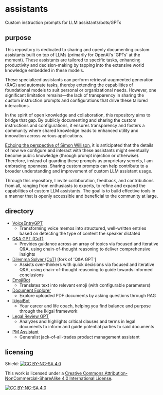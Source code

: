 # assistants
Custom instruction prompts for LLM assistants/bots/GPTs

## purpose

This repository is dedicated to sharing and openly documenting custom assistants built on top of LLMs (primarily for OpenAI's 'GPTs' at the moment). These assistants are tailored to specific tasks, enhancing productivity and decision-making by tapping into the extensive world knowledge embedded in these models.

These specialized assistants can perform retrieval-augmented generation (RAG) and automate tasks, thereby extending the capabilities of foundational models to suit personal or organizational needs. However, one significant limitation remains—the lack of transparency in sharing the custom instruction prompts and configurations that drive these tailored interactions.

In the spirit of open knowledge and collaboration, this repository aims to bridge that gap. By publicly documenting and sharing the custom instructions and configurations, it ensures transparency and fosters a community where shared knowledge leads to enhanced utility and innovation across various applications.

[Echoing the perspective of Simon Willison](https://simonwillison.net/2023/Nov/15/gpts/), it is anticipated that the details of how we configure and interact with these assistants might eventually become public knowledge (through prompt injection or otherwise). Therefore, instead of guarding these prompts as proprietary secrets, I am embracing openness. Sharing custom prompts can help contribute to a broader understanding and improvement of custom LLM assistant usage.

Through this repository, I invite collaboration, feedback, and contributions from all, ranging from enthusiasts to experts, to refine and expand the capabilities of custom LLM assistants. The goal is to build effective tools in a manner that is openly accessible and beneficial to the community at large.

## directory

- [VoiceEntryGPT](https://chatgpt.com/g/g-iLWRNBYhs-voiceentrygpt)
    - Transforming voice memos into structured, well-written entries based on detecting the type of content the speaker dictated
- [Q&A GPT (CoT)](https://chatgpt.com/g/g-RjIuXBfT9-q-a-gpt-cot)
    - Provides guidance across an array of topics via focused and iterative Q&A, using chain-of-thought reasoning to deliver comprehensive insights
- [Dilemma Solver (CoT)](https://chatgpt.com/g/g-oICjNekeF-dilemma-solver-cot) [fork of 'Q&A GPT']
    - Assists over-thinkers with quick decisions via focused and iterative Q&A, using chain-of-thought reasoning to guide towards informed conclusions
- [EmojiBot](https://chatgpt.com/g/g-lMRjCSY0T-emojibot)
    - Translates text into relevant emoji (with configurable parameters)
- [Document Explorer](https://chatgpt.com/g/g-cMTPwsi84-document-explorer)
    - Explore uploaded PDF documents by asking questions through RAG
- [IkigaiBot](https://chatgpt.com/g/g-48mAewl6P-ikigaibot)
    - Your career and life coach, helping you find balance and purpose through the Ikigai framework
- [Legal Review GPT](https://chatgpt.com/g/g-Lj9iohC1Y-legal-review-gpt)
    - Analyzes and highlights critical clauses and terms in legal documents to inform and guide potential parties to said documents
- [PM Assistant](https://chatgpt.com/g/g-dsxwNwy5w-pm-assistant)
    - Generalist jack-of-all-trades product management assistant

## licensing

Shield: [![CC BY-NC-SA 4.0][cc-by-nc-sa-shield]][cc-by-nc-sa]

This work is licensed under a [Creative Commons Attribution-NonCommercial-ShareAlike 4.0 International License][cc-by-nc-sa].

[![CC BY-NC-SA 4.0][cc-by-nc-sa-image]][cc-by-nc-sa]

[cc-by-nc-sa]: http://creativecommons.org/licenses/by-nc-sa/4.0/
[cc-by-nc-sa-image]: https://licensebuttons.net/l/by-nc-sa/4.0/88x31.png
[cc-by-nc-sa-shield]: https://img.shields.io/badge/License-CC%20BY--NC--SA%204.0-lightgrey.svg
